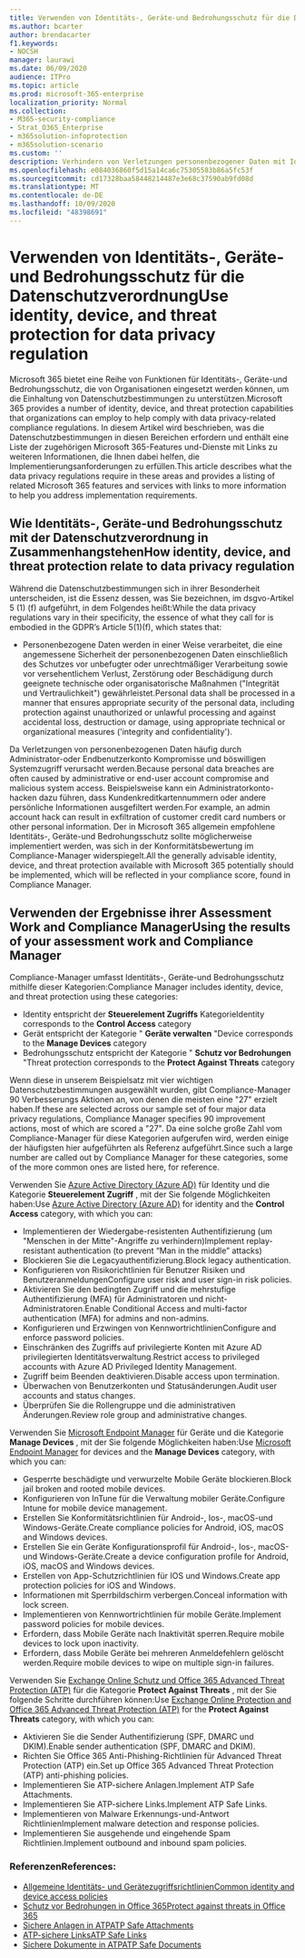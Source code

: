 ```yaml
---
title: Verwenden von Identitäts-, Geräte-und Bedrohungsschutz für die Datenschutzverordnung
ms.author: bcarter
author: brendacarter
f1.keywords:
- NOCSH
manager: laurawi
ms.date: 06/09/2020
audience: ITPro
ms.topic: article
ms.prod: microsoft-365-enterprise
localization_priority: Normal
ms.collection:
- M365-security-compliance
- Strat_O365_Enterprise
- m365solution-infoprotection
- m365solution-scenario
ms.custom: ''
description: Verhindern von Verletzungen personenbezogener Daten mit Identitäts-, Geräte-und Bedrohungsschutz Diensten von Microsoft 365.
ms.openlocfilehash: e084036860f5d15a14ca6c75305583b86a5fc53f
ms.sourcegitcommit: cd17328baa58448214487e3e68c37590ab9fd08d
ms.translationtype: MT
ms.contentlocale: de-DE
ms.lasthandoff: 10/09/2020
ms.locfileid: "48398691"
---
```

# <a name="use-identity-device-and-threat-protection-for-data-privacy-regulation"></a><span data-ttu-id="2ceaa-103">Verwenden von Identitäts-, Geräte-und Bedrohungsschutz für die Datenschutzverordnung</span><span class="sxs-lookup"><span data-stu-id="2ceaa-103">Use identity, device, and threat protection for data privacy regulation</span></span>

<span data-ttu-id="2ceaa-104">Microsoft 365 bietet eine Reihe von Funktionen für Identitäts-, Geräte-und Bedrohungsschutz, die von Organisationen eingesetzt werden können, um die Einhaltung von Datenschutzbestimmungen zu unterstützen.</span><span class="sxs-lookup"><span data-stu-id="2ceaa-104">Microsoft 365 provides a number of identity, device, and threat protection capabilities that organizations can employ to help comply with data privacy-related compliance regulations.</span></span> <span data-ttu-id="2ceaa-105">In diesem Artikel wird beschrieben, was die Datenschutzbestimmungen in diesen Bereichen erfordern und enthält eine Liste der zugehörigen Microsoft 365-Features und-Dienste mit Links zu weiteren Informationen, die Ihnen dabei helfen, die Implementierungsanforderungen zu erfüllen.</span><span class="sxs-lookup"><span data-stu-id="2ceaa-105">This article describes what the data privacy regulations require in these areas and provides a listing of related Microsoft 365 features and services with links to more information to help you address implementation requirements.</span></span>

## <a name="how-identity-device-and-threat-protection-relate-to-data-privacy-regulation"></a><span data-ttu-id="2ceaa-106">Wie Identitäts-, Geräte-und Bedrohungsschutz mit der Datenschutzverordnung in Zusammenhangstehen</span><span class="sxs-lookup"><span data-stu-id="2ceaa-106">How identity, device, and threat protection relate to data privacy regulation</span></span>

<span data-ttu-id="2ceaa-107">Während die Datenschutzbestimmungen sich in ihrer Besonderheit unterscheiden, ist die Essenz dessen, was Sie bezeichnen, im dsgvo-Artikel 5 (1) (f) aufgeführt, in dem Folgendes heißt:</span><span class="sxs-lookup"><span data-stu-id="2ceaa-107">While the data privacy regulations vary in their specificity, the essence of what they call for is embodied in the GDPR’s Article 5(1)(f), which states that:</span></span> 

- <span data-ttu-id="2ceaa-108">Personenbezogene Daten werden in einer Weise verarbeitet, die eine angemessene Sicherheit der personenbezogenen Daten einschließlich des Schutzes vor unbefugter oder unrechtmäßiger Verarbeitung sowie vor versehentlichem Verlust, Zerstörung oder Beschädigung durch geeignete technische oder organisatorische Maßnahmen ("Integrität und Vertraulichkeit") gewährleistet.</span><span class="sxs-lookup"><span data-stu-id="2ceaa-108">Personal data shall be processed in a manner that ensures appropriate security of the personal data, including protection against unauthorized or unlawful processing and against accidental loss, destruction or damage, using appropriate technical or organizational measures ('integrity and confidentiality').</span></span>

<span data-ttu-id="2ceaa-109">Da Verletzungen von personenbezogenen Daten häufig durch Administrator-oder Endbenutzerkonto Kompromisse und böswilligen Systemzugriff verursacht werden.</span><span class="sxs-lookup"><span data-stu-id="2ceaa-109">Because personal data breaches are often caused by administrative or end-user account compromise and malicious system access.</span></span> <span data-ttu-id="2ceaa-110">Beispielsweise kann ein Administratorkonto-hacken dazu führen, dass Kundenkreditkartennummern oder andere persönliche Informationen ausgefiltert werden.</span><span class="sxs-lookup"><span data-stu-id="2ceaa-110">For example, an admin account hack can result in exfiltration of customer credit card numbers or other personal information.</span></span> <span data-ttu-id="2ceaa-111">Der in Microsoft 365 allgemein empfohlene Identitäts-, Geräte-und Bedrohungsschutz sollte möglicherweise implementiert werden, was sich in der Konformitätsbewertung im Compliance-Manager widerspiegelt.</span><span class="sxs-lookup"><span data-stu-id="2ceaa-111">All the generally advisable identity, device, and threat protection available with Microsoft 365 potentially should be implemented, which will be reflected in your compliance score, found in Compliance Manager.</span></span>

## <a name="using-the-results-of-your-assessment-work-and-compliance-manager"></a><span data-ttu-id="2ceaa-112">Verwenden der Ergebnisse ihrer Assessment Work and Compliance Manager</span><span class="sxs-lookup"><span data-stu-id="2ceaa-112">Using the results of your assessment work and Compliance Manager</span></span>

<span data-ttu-id="2ceaa-113">Compliance-Manager umfasst Identitäts-, Geräte-und Bedrohungsschutz mithilfe dieser Kategorien:</span><span class="sxs-lookup"><span data-stu-id="2ceaa-113">Compliance Manager includes identity, device, and threat protection using these categories:</span></span>

- <span data-ttu-id="2ceaa-114">Identity entspricht der **Steuerelement Zugriffs** Kategorie</span><span class="sxs-lookup"><span data-stu-id="2ceaa-114">Identity corresponds to the **Control Access** category</span></span>
- <span data-ttu-id="2ceaa-115">Gerät entspricht der Kategorie " **Geräte verwalten** "</span><span class="sxs-lookup"><span data-stu-id="2ceaa-115">Device corresponds to the **Manage Devices** category</span></span>
- <span data-ttu-id="2ceaa-116">Bedrohungsschutz entspricht der Kategorie " **Schutz vor Bedrohungen** "</span><span class="sxs-lookup"><span data-stu-id="2ceaa-116">Threat protection corresponds to the **Protect Against Threats** category</span></span>
 
<span data-ttu-id="2ceaa-117">Wenn diese in unserem Beispielsatz mit vier wichtigen Datenschutzbestimmungen ausgewählt wurden, gibt Compliance-Manager 90 Verbesserungs Aktionen an, von denen die meisten eine "27" erzielt haben.</span><span class="sxs-lookup"><span data-stu-id="2ceaa-117">If these are selected across our sample set of four major data privacy regulations, Compliance Manager specifies 90 improvement actions, most of which are scored a "27".</span></span> <span data-ttu-id="2ceaa-118">Da eine solche große Zahl vom Compliance-Manager für diese Kategorien aufgerufen wird, werden einige der häufigsten hier aufgeführten als Referenz aufgeführt.</span><span class="sxs-lookup"><span data-stu-id="2ceaa-118">Since such a large number are called out by Compliance Manager for these categories, some of the more common ones are listed here, for reference.</span></span>

<span data-ttu-id="2ceaa-119">Verwenden Sie [Azure Active Directory (Azure AD)](https://azure.microsoft.com/services/active-directory/) für Identity und die Kategorie **Steuerelement Zugriff** , mit der Sie folgende Möglichkeiten haben:</span><span class="sxs-lookup"><span data-stu-id="2ceaa-119">Use [Azure Active Directory (Azure AD)](https://azure.microsoft.com/services/active-directory/) for identity and the **Control Access** category, with which you can:</span></span>

- <span data-ttu-id="2ceaa-120">Implementieren der Wiedergabe-resistenten Authentifizierung (um "Menschen in der Mitte"-Angriffe zu verhindern)</span><span class="sxs-lookup"><span data-stu-id="2ceaa-120">Implement replay-resistant authentication (to prevent “Man in the middle” attacks)</span></span>
- <span data-ttu-id="2ceaa-121">Blockieren Sie die Legacyauthentifizierung.</span><span class="sxs-lookup"><span data-stu-id="2ceaa-121">Block legacy authentication.</span></span>
- <span data-ttu-id="2ceaa-122">Konfigurieren von Risikorichtlinien für Benutzer Risiken und Benutzeranmeldungen</span><span class="sxs-lookup"><span data-stu-id="2ceaa-122">Configure user risk and user sign-in risk policies.</span></span>
- <span data-ttu-id="2ceaa-123">Aktivieren Sie den bedingten Zugriff und die mehrstufige Authentifizierung (MFA) für Administratoren und nicht-Administratoren.</span><span class="sxs-lookup"><span data-stu-id="2ceaa-123">Enable Conditional Access and multi-factor authentication (MFA) for admins and non-admins.</span></span>
- <span data-ttu-id="2ceaa-124">Konfigurieren und Erzwingen von Kennwortrichtlinien</span><span class="sxs-lookup"><span data-stu-id="2ceaa-124">Configure and enforce password policies.</span></span>
- <span data-ttu-id="2ceaa-125">Einschränken des Zugriffs auf privilegierte Konten mit Azure AD privilegierten Identitätsverwaltung.</span><span class="sxs-lookup"><span data-stu-id="2ceaa-125">Restrict access to privileged accounts with Azure AD Privileged Identity Management.</span></span>
- <span data-ttu-id="2ceaa-126">Zugriff beim Beenden deaktivieren.</span><span class="sxs-lookup"><span data-stu-id="2ceaa-126">Disable access upon termination.</span></span>
- <span data-ttu-id="2ceaa-127">Überwachen von Benutzerkonten und Statusänderungen.</span><span class="sxs-lookup"><span data-stu-id="2ceaa-127">Audit user accounts and status changes.</span></span>
- <span data-ttu-id="2ceaa-128">Überprüfen Sie die Rollengruppe und die administrativen Änderungen.</span><span class="sxs-lookup"><span data-stu-id="2ceaa-128">Review role group and administrative changes.</span></span>

<span data-ttu-id="2ceaa-129">Verwenden Sie [Microsoft Endpoint Manager](https://www.microsoft.com/microsoft-365/microsoft-endpoint-manager) für Geräte und die Kategorie **Manage Devices** , mit der Sie folgende Möglichkeiten haben:</span><span class="sxs-lookup"><span data-stu-id="2ceaa-129">Use [Microsoft Endpoint Manager](https://www.microsoft.com/microsoft-365/microsoft-endpoint-manager) for devices and the **Manage Devices** category, with which you can:</span></span>

- <span data-ttu-id="2ceaa-130">Gesperrte beschädigte und verwurzelte Mobile Geräte blockieren.</span><span class="sxs-lookup"><span data-stu-id="2ceaa-130">Block jail broken and rooted mobile devices.</span></span>
- <span data-ttu-id="2ceaa-131">Konfigurieren von InTune für die Verwaltung mobiler Geräte.</span><span class="sxs-lookup"><span data-stu-id="2ceaa-131">Configure Intune for mobile device management.</span></span>
- <span data-ttu-id="2ceaa-132">Erstellen Sie Konformitätsrichtlinien für Android-, Ios-, macOS-und Windows-Geräte.</span><span class="sxs-lookup"><span data-stu-id="2ceaa-132">Create compliance policies for Android, iOS, macOS and Windows devices.</span></span>
- <span data-ttu-id="2ceaa-133">Erstellen Sie ein Geräte Konfigurationsprofil für Android-, Ios-, macOS-und Windows-Geräte.</span><span class="sxs-lookup"><span data-stu-id="2ceaa-133">Create a device configuration profile for Android, iOS, macOS and Windows devices.</span></span>
- <span data-ttu-id="2ceaa-134">Erstellen von App-Schutzrichtlinien für IOS und Windows.</span><span class="sxs-lookup"><span data-stu-id="2ceaa-134">Create app protection policies for iOS and Windows.</span></span>
- <span data-ttu-id="2ceaa-135">Informationen mit Sperrbildschirm verbergen.</span><span class="sxs-lookup"><span data-stu-id="2ceaa-135">Conceal information with lock screen.</span></span>
- <span data-ttu-id="2ceaa-136">Implementieren von Kennwortrichtlinien für mobile Geräte.</span><span class="sxs-lookup"><span data-stu-id="2ceaa-136">Implement password policies for mobile devices.</span></span>
- <span data-ttu-id="2ceaa-137">Erfordern, dass Mobile Geräte nach Inaktivität sperren.</span><span class="sxs-lookup"><span data-stu-id="2ceaa-137">Require mobile devices to lock upon inactivity.</span></span>
- <span data-ttu-id="2ceaa-138">Erfordern, dass Mobile Geräte bei mehreren Anmeldefehlern gelöscht werden.</span><span class="sxs-lookup"><span data-stu-id="2ceaa-138">Require mobile devices to wipe on multiple sign-in failures.</span></span>

<span data-ttu-id="2ceaa-139">Verwenden Sie [Exchange Online Schutz und Office 365 Advanced Threat Protection (ATP)](../security/office-365-security/office-365-atp.md) für die Kategorie **Protect Against Threats** , mit der Sie folgende Schritte durchführen können:</span><span class="sxs-lookup"><span data-stu-id="2ceaa-139">Use [Exchange Online Protection and Office 365 Advanced Threat Protection (ATP)](../security/office-365-security/office-365-atp.md) for the **Protect Against Threats** category, with which you can:</span></span>

- <span data-ttu-id="2ceaa-140">Aktivieren Sie die Sender Authentifizierung (SPF, DMARC und DKIM).</span><span class="sxs-lookup"><span data-stu-id="2ceaa-140">Enable sender authentication (SPF, DMARC and DKIM).</span></span>
- <span data-ttu-id="2ceaa-141">Richten Sie Office 365 Anti-Phishing-Richtlinien für Advanced Threat Protection (ATP) ein.</span><span class="sxs-lookup"><span data-stu-id="2ceaa-141">Set up Office 365 Advanced Threat Protection (ATP) anti-phishing policies.</span></span>
- <span data-ttu-id="2ceaa-142">Implementieren Sie ATP-sichere Anlagen.</span><span class="sxs-lookup"><span data-stu-id="2ceaa-142">Implement ATP Safe Attachments.</span></span>
- <span data-ttu-id="2ceaa-143">Implementieren Sie ATP-sichere Links.</span><span class="sxs-lookup"><span data-stu-id="2ceaa-143">Implement ATP Safe Links.</span></span>
- <span data-ttu-id="2ceaa-144">Implementieren von Malware Erkennungs-und-Antwort Richtlinien</span><span class="sxs-lookup"><span data-stu-id="2ceaa-144">Implement malware detection and response policies.</span></span>
- <span data-ttu-id="2ceaa-145">Implementieren Sie ausgehende und eingehende Spam Richtlinien.</span><span class="sxs-lookup"><span data-stu-id="2ceaa-145">Implement outbound and inbound spam policies.</span></span>

### <a name="references"></a><span data-ttu-id="2ceaa-146">Referenzen</span><span class="sxs-lookup"><span data-stu-id="2ceaa-146">References:</span></span>

- [<span data-ttu-id="2ceaa-147">Allgemeine Identitäts- und Gerätezugriffsrichtlinien</span><span class="sxs-lookup"><span data-stu-id="2ceaa-147">Common identity and device access policies</span></span>](../security/office-365-security/identity-access-policies.md)
- [<span data-ttu-id="2ceaa-148">Schutz vor Bedrohungen in Office 365</span><span class="sxs-lookup"><span data-stu-id="2ceaa-148">Protect against threats in Office 365</span></span>](https://support.office.com/article/protect-against-threats-in-office-365-b10023f6-f30f-45d3-b3ad-b71aa4aa0d58)
- [<span data-ttu-id="2ceaa-149">Sichere Anlagen in ATP</span><span class="sxs-lookup"><span data-stu-id="2ceaa-149">ATP Safe Attachments</span></span>](../security/office-365-security/atp-safe-attachments.md)
- [<span data-ttu-id="2ceaa-150">ATP-sichere Links</span><span class="sxs-lookup"><span data-stu-id="2ceaa-150">ATP Safe Links</span></span>](../security/office-365-security/atp-safe-links.md)
- [<span data-ttu-id="2ceaa-151">Sichere Dokumente in ATP</span><span class="sxs-lookup"><span data-stu-id="2ceaa-151">ATP Safe Documents</span></span>](../security/office-365-security/safe-docs.md)
